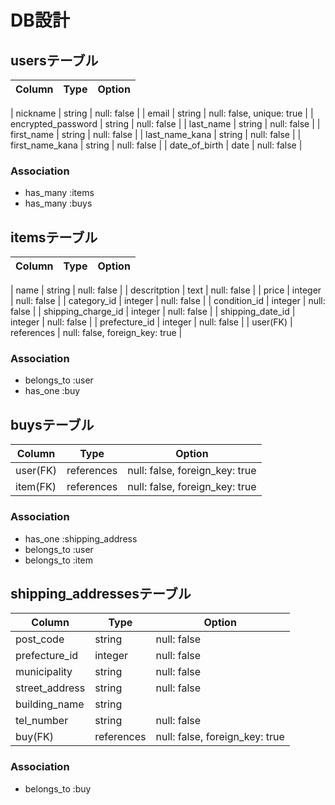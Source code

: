 # DB設計
## usersテーブル
| Column | Type | Option |
|-|-|-|

| nickname | string | null: false |
| email | string | null: false, unique: true |
| encrypted_password | string | null: false |
| last_name | string | null: false |
| first_name | string | null: false |
| last_name_kana | string | null: false |
| first_name_kana | string | null: false |
| date_of_birth | date | null: false |

### Association
- has_many :items
- has_many :buys

## itemsテーブル
| Column | Type | Option |
|-|-|-|

| name | string | null: false |
| descritption | text | null: false |
| price | integer | null: false |
| category_id | integer | null: false |
| condition_id | integer | null: false |
| shipping_charge_id | integer | null: false |
| shipping_date_id | integer | null: false |
| prefecture_id | integer | null: false |
| user(FK) | references | null: false, foreign_key: true |

### Association
- belongs_to :user
- has_one :buy

## buysテーブル
| Column | Type | Option |
|-|-|-|
| user(FK) | references | null: false, foreign_key: true |
| item(FK) | references | null: false, foreign_key: true |

### Association
- has_one :shipping_address
- belongs_to :user
- belongs_to :item

## shipping_addressesテーブル
| Column | Type | Option |
|-|-|-|
| post_code | string | null: false |
| prefecture_id | integer | null: false |
| municipality | string | null: false |
| street_address | string | null: false |
| building_name | string | |
| tel_number | string | null: false |
| buy(FK) | references | null: false, foreign_key: true |

### Association
- belongs_to :buy